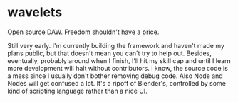 # wavelets
Open source DAW. Freedom shouldn't have a price.

Still very early. I'm currently building the framework and haven't made my plans public, but that doesn't mean you can't try to help out. 
Besides, eventually, probably around when I finish, I'll hit my skill cap and until I learn more development will halt without contributors.
I know, the source code is a mess since I usually don't bother removing debug code. Also Node and Nodes will get confused a lot. It's a ripoff of Blender's, controlled by some kind of scripting language rather than a nice UI.
